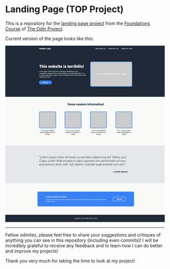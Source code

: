 # Landing Page (TOP Project)
This is a repository for the [landing page project](https://www.theodinproject.com/lessons/foundations-landing-page) from the [Foundations Course](https://www.theodinproject.com/paths/foundations/courses/foundations) of [The Odin Project](https://www.theodinproject.com/).

Current version of the page looks like this:

<p align="center">
  <img src="./images/full-page-screenshot.png" alt="Full page screenshot of the project" width="600px">
</p>

---

Fellow odinites, please feel free to share your suggestions and critiques of anything you can see in this repository (including even commits)! I will be incredibly grateful to receive any feedback and to learn how I can do better and improve my projects!

Thank you very much for taking the time to look at my project!